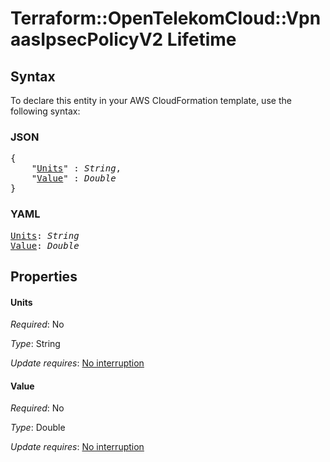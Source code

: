 # Terraform::OpenTelekomCloud::VpnaasIpsecPolicyV2 Lifetime

## Syntax

To declare this entity in your AWS CloudFormation template, use the following syntax:

### JSON

<pre>
{
    "<a href="#units" title="Units">Units</a>" : <i>String</i>,
    "<a href="#value" title="Value">Value</a>" : <i>Double</i>
}
</pre>

### YAML

<pre>
<a href="#units" title="Units">Units</a>: <i>String</i>
<a href="#value" title="Value">Value</a>: <i>Double</i>
</pre>

## Properties

#### Units

_Required_: No

_Type_: String

_Update requires_: [No interruption](https://docs.aws.amazon.com/AWSCloudFormation/latest/UserGuide/using-cfn-updating-stacks-update-behaviors.html#update-no-interrupt)

#### Value

_Required_: No

_Type_: Double

_Update requires_: [No interruption](https://docs.aws.amazon.com/AWSCloudFormation/latest/UserGuide/using-cfn-updating-stacks-update-behaviors.html#update-no-interrupt)

